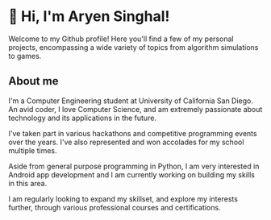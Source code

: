 # 👋 Hi, I'm Aryen Singhal!

Welcome to my Github profile! Here you'll find a few of my personal projects, encompassing a wide variety of topics from algorithm simulations to games.

## About me
I'm a Computer Engineering student at University of California San Diego.
An avid coder, I love Computer Science, and am extremely passionate about technology and its applications in the future.

I've taken part in various hackathons and competitive programming events over the years. I've also represented and won accolades for my school multiple times.

Aside from general purpose programming in Python, I am very interested in Android app development and I am currently working on building my skills in this area.

I am regularly looking to expand my skillset, and explore my interests further, through various professional courses and certifications.
